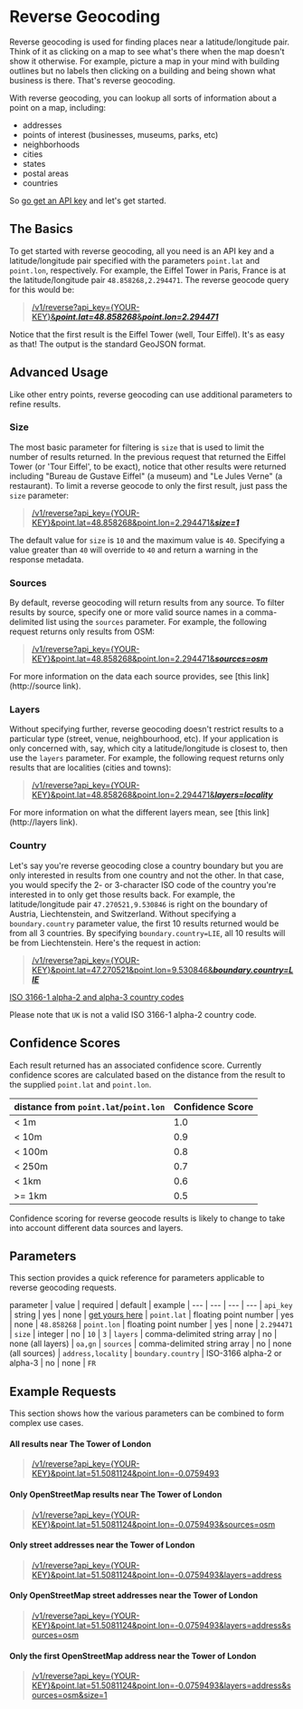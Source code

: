 Reverse Geocoding
==================

Reverse geocoding is used for finding places near a latitude/longitude pair.  Think of it as clicking on a map to see what's there when the map doesn't show it otherwise.  For example, picture a map in your mind with building outlines but no labels then clicking on a building and being shown what business is there.  That's reverse geocoding.  

With reverse geocoding, you can lookup all sorts of information about a point on a map, including:

* addresses
* points of interest (businesses, museums, parks, etc)
* neighborhoods
* cities
* states
* postal areas
* countries

So [go get an API key](https://mapzen.com/developers) and let's get started.

## The Basics

To get started with reverse geocoding, all you need is an API key and a latitude/longitude pair specified with the parameters `point.lat` and `point.lon`, respectively.  For example, the Eiffel Tower in Paris, France is at the latitude/longitude pair `48.858268,2.294471`.  The reverse geocode query for this would be:

>[/v1/reverse?api\_key={YOUR-KEY}&___point.lat=48.858268___&___point.lon=2.294471___](https://search.mapzen.com/v1/reverse?api_key={YOUR_API_KEY}&point.lat=48.858268&point.lon=2.294471)

Notice that the first result is the Eiffel Tower (well, Tour Eiffel).  It's as easy as that!  The output is the standard GeoJSON format.

## Advanced Usage

Like other entry points, reverse geocoding can use additional parameters to refine results.  

### Size

The most basic parameter for filtering is `size` that is used to limit the number of results returned.  In the previous request that returned the Eiffel Tower (or 'Tour Eiffel', to be exact), notice that other results were returned including "Bureau de Gustave Eiffel" (a museum) and "Le Jules Verne" (a restaurant).  To limit a reverse geocode to only the first result, just pass the `size` parameter:

>[/v1/reverse?api\_key={YOUR-KEY}&point.lat=48.858268&point.lon=2.294471&___size=1___](https://search.mapzen.com/v1/reverse?api_key={YOUR_API_KEY}&point.lat=48.858268&point.lon=2.294471&size=1)

The default value for `size` is `10` and the maximum value is `40`.  Specifying a value greater than `40` will override to `40` and return a warning in the response metadata.  

### Sources

By default, reverse geocoding will return results from any source.  To filter results by source, specify one or more valid source names in a comma-delimited list using the `sources` parameter.  For example, the following request returns only results from OSM:

>[/v1/reverse?api\_key={YOUR-KEY}&point.lat=48.858268&point.lon=2.294471&___sources=osm___](https://search.mapzen.com/v1/reverse?api_key={YOUR_API_KEY}&point.lat=48.858268&point.lon=2.294471&sources=osm)

For more information on the data each source provides, see [this link](http://source link).

### Layers

Without specifying further, reverse geocoding doesn't restrict results to a particular type (street, venue, neighbourhood, etc).  If your application is only concerned with, say, which city a latitude/longitude is closest to, then use the `layers` parameter.  For example, the following request returns only results that are localities (cities and towns):

>[/v1/reverse?api\_key={YOUR-KEY}&point.lat=48.858268&point.lon=2.294471&___layers=locality___](https://search.mapzen.com/v1/reverse?api_key={YOUR_API_KEY}&point.lat=48.858268&point.lon=2.294471&layers=locality)

For more information on what the different layers mean, see [this link](http://layers link).

### Country

Let's say you're reverse geocoding close a country boundary but you are only interested in results from one country and not the other.  In that case, you would specify the 2- or 3-character ISO code of the country you're interested in to only get those results back.  For example, the latitude/longitude pair `47.270521,9.530846` is right on the boundary of Austria, Liechtenstein, and Switzerland.  Without specifying a `boundary.country` parameter value, the first 10 results returned would be from all 3 countries.  By specifying `boundary.country=LIE`, all 10 results will be from Liechtenstein.  Here's the request in action:

>[/v1/reverse?api\_key={YOUR-KEY}&point.lat=47.270521&point.lon=9.530846&___boundary.country=LIE___](https://search.mapzen.com/v1/reverse?api_key={YOUR_API_KEY}&point.lat=47.270521&point.lon=9.530846&boundary.country=LIE)

[ISO 3166-1 alpha-2 and alpha-3 country codes](https://en.wikipedia.org/wiki/ISO_3166-1)

Please note that `UK` is not a valid ISO 3166-1 alpha-2 country code.  

## Confidence Scores

Each result returned has an associated confidence score.  Currently confidence scores are calculated based on the distance from the result to the supplied `point.lat` and `point.lon`.  

distance from `point.lat`/`point.lon` | Confidence Score |
--- | --- |
| < 1m | 1.0 |
| < 10m | 0.9 |
| < 100m | 0.8 |
| < 250m | 0.7 |
| < 1km | 0.6 |
| &gt;= 1km | 0.5 |

Confidence scoring for reverse geocode results is likely to change to take into account different data sources and layers.  

## Parameters

This section provides a quick reference for parameters applicable to reverse geocoding requests.  

parameter | value | required | default | example |
--- | --- | --- | --- |
`api_key` | string | yes | none | [get yours here](https://mapzen.com/developers) |
`point.lat` | floating point number | yes | none | `48.858268` |
`point.lon` | floating point number | yes | none | `2.294471` |
`size` | integer | no | `10` | `3` |
`layers` | comma-delimited string array | no | none (all layers) | `oa,gn` |
`sources` | comma-delimited string array | no | none (all sources) | `address,locality` |
`boundary.country` | ISO-3166 alpha-2 or alpha-3 | no | none | `FR`

## Example Requests

This section shows how the various parameters can be combined to form complex use cases.  

#### All results near The Tower of London

>[/v1/reverse?api\_key={YOUR-KEY}&point.lat=51.5081124&point.lon=-0.0759493](https://search.mapzen.com/v1/reverse?api_key={YOUR_API_KEY}&point.lat=51.5081124&point.lon=-0.0759493)

#### Only OpenStreetMap results near The Tower of London

>[/v1/reverse?api\_key={YOUR-KEY}&point.lat=51.5081124&point.lon=-0.0759493&sources=osm](https://search.mapzen.com/v1/reverse?api_key={YOUR_API_KEY}&point.lat=51.5081124&point.lon=-0.0759493&sources=osm)

#### Only street addresses near the Tower of London

>[/v1/reverse?api\_key={YOUR-KEY}&point.lat=51.5081124&point.lon=-0.0759493&layers=address](https://search.mapzen.com/v1/reverse?api_key={YOUR_API_KEY}&point.lat=51.5081124&point.lon=-0.0759493&layers=address)

#### Only OpenStreetMap street addresses near the Tower of London

>[/v1/reverse?api\_key={YOUR-KEY}&point.lat=51.5081124&point.lon=-0.0759493&layers=address&sources=osm](https://search.mapzen.com/v1/reverse?api_key={YOUR_API_KEY}&point.lat=51.5081124&point.lon=-0.0759493&layers=address&sources=osm)

#### Only the first OpenStreetMap address near the Tower of London

>[/v1/reverse?api\_key={YOUR-KEY}&point.lat=51.5081124&point.lon=-0.0759493&layers=address&sources=osm&size=1](https://search.mapzen.com/v1/reverse?api_key={YOUR_API_KEY}&point.lat=51.5081124&point.lon=-0.0759493&layers=address&sources=osm&size=1)

